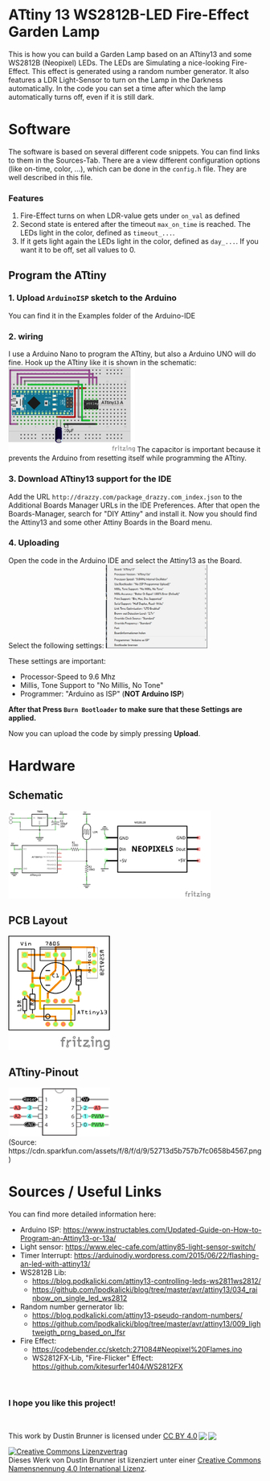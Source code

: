 # ATtiny 13 WS2812B-LED Fire-Effect Garden Lamp
This is how you can build a Garden Lamp based on an ATtiny13 and some WS2812B (Neopixel) LEDs.
The LEDs are Simulating a nice-looking Fire-Effect. This effect is generated using a random number generator.
It also features a LDR Light-Sensor to turn on the Lamp in the Darkness automatically.
In the code you can set a time after which the lamp automatically turns off, even if it is still dark. 



# Software
The software is based on several different code snippets. You can find links to them in the Sources-Tab.
There are a view different configuration options (like on-time, color, ...), which can be done in the `config.h` file. They are well described in this file. 

### Features
1. Fire-Effect turns on when LDR-value gets under `on_val` as defined
2. Second state is entered after the timeout `max_on_time` is reached. The LEDs light in the color, defined as `timeout_...`.
3. If it gets light again the LEDs light in the color, defined as `day_...`. If you want it to be off, set all values to 0.

## Program the ATtiny
### 1. Upload `ArduinoISP` sketch to the Arduino
   You can find it in the Examples folder of the Arduino-IDE

### 2. wiring
   I use a Arduino Nano to program the ATtiny, but also a Arduino UNO will do fine. Hook up the ATtiny like it is shown in the schematic:
   <img src="pictures/Program_ATtiny_Steckplatine.png" width="50%">
   The capacitor is important because it prevents the Arduino from resetting itself while programming the ATtiny.

### 3. Download ATtiny13 support for the IDE
   Add the URL `http://drazzy.com/package_drazzy.com_index.json` to the Additional Boards Manager URLs in the IDE Preferences. After that open the Boards-Manager, search for "DIY Attiny" and install it. Now you should find the Attiny13 and some other Attiny Boards in the Board menu.

### 4. Uploading
  Open the code in the Arduino IDE and select the Attiny13 as the Board.
  Select the following settings:
  <img src="pictures/ide_settings.png" width="40%">
  
  These settings are important:
  - Processor-Speed to 9.6 Mhz
  - Millis, Tone Support to "No Millis, No Tone"
  - Programmer: "Arduino as ISP" (**NOT Arduino ISP**)
   
   **After that Press `Burn Bootloader` to make sure that these Settings are applied.**

   Now you can upload the code by simply pressing **Upload**.



# Hardware
## Schematic
<img src="pictures/ATtiny_WS2812_garden_lamp_Schaltplan.png" width="80%">

## PCB Layout
<img src="pictures/ATtiny_WS2812_garden_lamp_Leiterplatte.png" width="40%">

## ATtiny-Pinout
<img src="pictures/attiny-pinout.png" width="40%">
<br>(Source: https://cdn.sparkfun.com/assets/f/8/f/d/9/52713d5b757b7fc0658b4567.png)



# Sources / Useful Links
You can find more detailed information here:
- Arduino ISP: https://www.instructables.com/Updated-Guide-on-How-to-Program-an-Attiny13-or-13a/
- Light sensor: https://www.elec-cafe.com/attiny85-light-sensor-switch/
- Timer Interrupt:    https://arduinodiy.wordpress.com/2015/06/22/flashing-an-led-with-attiny13/
- WS2812B Lib:  
  - https://blog.podkalicki.com/attiny13-controlling-leds-ws2811ws2812/
  - https://github.com/lpodkalicki/blog/tree/master/avr/attiny13/034_rainbow_on_single_led_ws2812
- Random number gernerator lib:   
  - https://blog.podkalicki.com/attiny13-pseudo-random-numbers/
  - https://github.com/lpodkalicki/blog/tree/master/avr/attiny13/009_lightweigth_prng_based_on_lfsr
- Fire Effect:
  - https://codebender.cc/sketch:271084#Neopixel%20Flames.ino
  - WS2812FX-Lib, "Fire-Flicker" Effect: https://github.com/kitesurfer1404/WS2812FX

<br>

### I hope you like this project!

<br>
<p xmlns:dct="http://purl.org/dc/terms/" xmlns:cc="http://creativecommons.org/ns#" class="license-text">This work by <span property="cc:attributionName">Dustin Brunner</span> is licensed under <a rel="license" href="https://creativecommons.org/licenses/by/4.0">CC BY 4.0<img style="height:15px!important;margin-left:3px;vertical-align:text-bottom;" src="https://mirrors.creativecommons.org/presskit/icons/cc.svg?ref=chooser-v1" /><img style="height:15px!important;margin-left:3px;vertical-align:text-bottom;" src="https://mirrors.creativecommons.org/presskit/icons/by.svg?ref=chooser-v1" /></a></p>

<a rel="license" href="http://creativecommons.org/licenses/by/4.0/"><img alt="Creative Commons Lizenzvertrag" style="border-width:0" src="https://i.creativecommons.org/l/by/4.0/88x31.png" /></a><br />Dieses Werk von <span xmlns:cc="http://creativecommons.org/ns#" property="cc:attributionName">Dustin Brunner</span> ist lizenziert unter einer <a rel="license" href="http://creativecommons.org/licenses/by/4.0/">Creative Commons Namensnennung 4.0 International Lizenz</a>.
